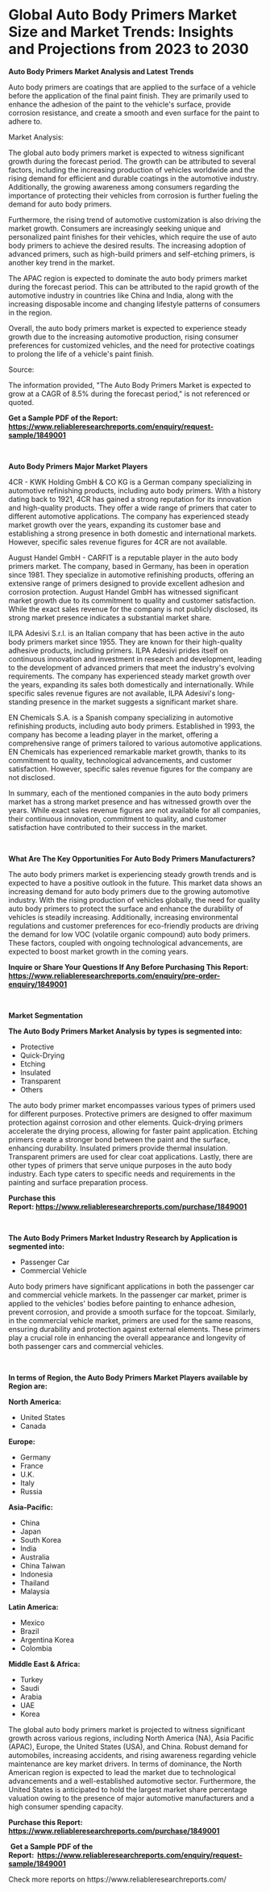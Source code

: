 <p><h1>Global Auto Body Primers Market Size and Market Trends: Insights and Projections from 2023 to 2030</h1></p><p><strong>Auto Body Primers Market Analysis and Latest Trends</strong></p>
<p><p>Auto body primers are coatings that are applied to the surface of a vehicle before the application of the final paint finish. They are primarily used to enhance the adhesion of the paint to the vehicle's surface, provide corrosion resistance, and create a smooth and even surface for the paint to adhere to.</p><p>Market Analysis:</p><p>The global auto body primers market is expected to witness significant growth during the forecast period. The growth can be attributed to several factors, including the increasing production of vehicles worldwide and the rising demand for efficient and durable coatings in the automotive industry. Additionally, the growing awareness among consumers regarding the importance of protecting their vehicles from corrosion is further fueling the demand for auto body primers.</p><p>Furthermore, the rising trend of automotive customization is also driving the market growth. Consumers are increasingly seeking unique and personalized paint finishes for their vehicles, which require the use of auto body primers to achieve the desired results. The increasing adoption of advanced primers, such as high-build primers and self-etching primers, is another key trend in the market.</p><p>The APAC region is expected to dominate the auto body primers market during the forecast period. This can be attributed to the rapid growth of the automotive industry in countries like China and India, along with the increasing disposable income and changing lifestyle patterns of consumers in the region.</p><p>Overall, the auto body primers market is expected to experience steady growth due to the increasing automotive production, rising consumer preferences for customized vehicles, and the need for protective coatings to prolong the life of a vehicle's paint finish.</p><p>Source:</p><p>The information provided, "The Auto Body Primers Market is expected to grow at a CAGR of 8.5% during the forecast period," is not referenced or quoted.</p></p>
<p><strong>Get a Sample PDF of the Report:&nbsp; <a href="https://www.reliableresearchreports.com/enquiry/request-sample/1849001">https://www.reliableresearchreports.com/enquiry/request-sample/1849001</a></strong></p>
<p>&nbsp;</p>
<p><strong>Auto Body Primers Major Market Players</strong></p>
<p><p>4CR - KWK Holding GmbH & CO KG is a German company specializing in automotive refinishing products, including auto body primers. With a history dating back to 1921, 4CR has gained a strong reputation for its innovation and high-quality products. They offer a wide range of primers that cater to different automotive applications. The company has experienced steady market growth over the years, expanding its customer base and establishing a strong presence in both domestic and international markets. However, specific sales revenue figures for 4CR are not available.</p><p>August Handel GmbH - CARFIT is a reputable player in the auto body primers market. The company, based in Germany, has been in operation since 1981. They specialize in automotive refinishing products, offering an extensive range of primers designed to provide excellent adhesion and corrosion protection. August Handel GmbH has witnessed significant market growth due to its commitment to quality and customer satisfaction. While the exact sales revenue for the company is not publicly disclosed, its strong market presence indicates a substantial market share.</p><p>ILPA Adesivi S.r.l. is an Italian company that has been active in the auto body primers market since 1955. They are known for their high-quality adhesive products, including primers. ILPA Adesivi prides itself on continuous innovation and investment in research and development, leading to the development of advanced primers that meet the industry's evolving requirements. The company has experienced steady market growth over the years, expanding its sales both domestically and internationally. While specific sales revenue figures are not available, ILPA Adesivi's long-standing presence in the market suggests a significant market share.</p><p>EN Chemicals S.A. is a Spanish company specializing in automotive refinishing products, including auto body primers. Established in 1993, the company has become a leading player in the market, offering a comprehensive range of primers tailored to various automotive applications. EN Chemicals has experienced remarkable market growth, thanks to its commitment to quality, technological advancements, and customer satisfaction. However, specific sales revenue figures for the company are not disclosed.</p><p>In summary, each of the mentioned companies in the auto body primers market has a strong market presence and has witnessed growth over the years. While exact sales revenue figures are not available for all companies, their continuous innovation, commitment to quality, and customer satisfaction have contributed to their success in the market.</p></p>
<p>&nbsp;</p>
<p><strong>What Are The Key Opportunities For Auto Body Primers Manufacturers?</strong></p>
<p><p>The auto body primers market is experiencing steady growth trends and is expected to have a positive outlook in the future. This market data shows an increasing demand for auto body primers due to the growing automotive industry. With the rising production of vehicles globally, the need for quality auto body primers to protect the surface and enhance the durability of vehicles is steadily increasing. Additionally, increasing environmental regulations and customer preferences for eco-friendly products are driving the demand for low VOC (volatile organic compound) auto body primers. These factors, coupled with ongoing technological advancements, are expected to boost market growth in the coming years.</p></p>
<p><strong>Inquire or Share Your Questions If Any Before Purchasing This Report: <a href="https://www.reliableresearchreports.com/enquiry/pre-order-enquiry/1849001">https://www.reliableresearchreports.com/enquiry/pre-order-enquiry/1849001</a></strong></p>
<p>&nbsp;</p>
<p><strong>Market Segmentation</strong></p>
<p><strong>The Auto Body Primers Market Analysis by types is segmented into:</strong></p>
<p><ul><li>Protective</li><li>Quick-Drying</li><li>Etching</li><li>Insulated</li><li>Transparent</li><li>Others</li></ul></p>
<p><p>The auto body primer market encompasses various types of primers used for different purposes. Protective primers are designed to offer maximum protection against corrosion and other elements. Quick-drying primers accelerate the drying process, allowing for faster paint application. Etching primers create a stronger bond between the paint and the surface, enhancing durability. Insulated primers provide thermal insulation. Transparent primers are used for clear coat applications. Lastly, there are other types of primers that serve unique purposes in the auto body industry. Each type caters to specific needs and requirements in the painting and surface preparation process.</p></p>
<p><strong>Purchase this Report:&nbsp;<a href="https://www.reliableresearchreports.com/purchase/1849001">https://www.reliableresearchreports.com/purchase/1849001</a></strong></p>
<p>&nbsp;</p>
<p><strong>The Auto Body Primers Market Industry Research by Application is segmented into:</strong></p>
<p><ul><li>Passenger Car</li><li>Commercial Vehicle</li></ul></p>
<p><p>Auto body primers have significant applications in both the passenger car and commercial vehicle markets. In the passenger car market, primer is applied to the vehicles' bodies before painting to enhance adhesion, prevent corrosion, and provide a smooth surface for the topcoat. Similarly, in the commercial vehicle market, primers are used for the same reasons, ensuring durability and protection against external elements. These primers play a crucial role in enhancing the overall appearance and longevity of both passenger cars and commercial vehicles.</p></p>
<p>&nbsp;</p>
<p><strong>In terms of Region, the Auto Body Primers Market Players available by Region are:</strong></p>
<p>
    <p> <strong> North America: </strong>
        <ul>
            <li>United States</li>
            <li>Canada</li>
        </ul>
        </p> 
    <p> <strong> Europe: </strong>
        <ul>
            <li>Germany</li>
            <li>France</li>
            <li>U.K.</li>
            <li>Italy</li>
            <li>Russia</li>
        </ul>
        </p> 
    <p> <strong> Asia-Pacific: </strong>
        <ul>
            <li>China</li>
            <li>Japan</li>
            <li>South Korea</li>
            <li>India</li>
            <li>Australia</li>
            <li>China Taiwan</li>
            <li>Indonesia</li>
            <li>Thailand</li>
            <li>Malaysia</li>
        </ul>
        </p> 
    <p> <strong> Latin America: </strong>
        <ul>
            <li>Mexico</li>
            <li>Brazil</li>
            <li>Argentina Korea</li>
            <li>Colombia</li>
        </ul>
        </p> 
    <p> <strong> Middle East & Africa: </strong>
        <ul>
            <li>Turkey</li>
            <li>Saudi</li>
            <li>Arabia</li>
            <li>UAE</li>
            <li>Korea</li>
        </ul>
    </p>
    </p>
<p><p>The global auto body primers market is projected to witness significant growth across various regions, including North America (NA), Asia Pacific (APAC), Europe, the United States (USA), and China. Robust demand for automobiles, increasing accidents, and rising awareness regarding vehicle maintenance are key market drivers. In terms of dominance, the North American region is expected to lead the market due to technological advancements and a well-established automotive sector. Furthermore, the United States is anticipated to hold the largest market share percentage valuation owing to the presence of major automotive manufacturers and a high consumer spending capacity.</p></p>
<p><strong>Purchase this Report: <a href="https://www.reliableresearchreports.com/purchase/1849001">https://www.reliableresearchreports.com/purchase/1849001</a></strong></p>
<p>&nbsp;<strong>Get a Sample PDF of the Report:&nbsp;&nbsp;<a href="https://www.reliableresearchreports.com/enquiry/request-sample/1849001">https://www.reliableresearchreports.com/enquiry/request-sample/1849001</a></strong></p>
<p><strong></strong></p>
<p>Check more reports on https://www.reliableresearchreports.com/</p>